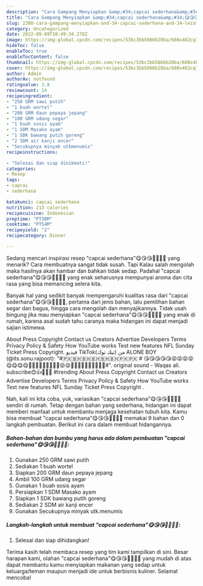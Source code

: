 ```yaml
---
description: "Cara Gampang Menyiapkan &amp;#34;capcai sederhana&amp;#34;😋😘😘👍🏼👍🏼, Lezat"
title: "Cara Gampang Menyiapkan &amp;#34;capcai sederhana&amp;#34;😋😘😘👍🏼👍🏼, Lezat"
slug: 2380-cara-gampang-menyiapkan-and-34-capcai-sederhana-and-34-lezat
category: Uncategorized
date: 2022-09-09T10:49:34.278Z
image: https://img-global.cpcdn.com/recipes/53bc3bb5866b28ba/680x482cq70/capcai-sederhana-foto-resep-utama.jpg
hideToc: false
enableToc: true
enableTocContent: false
thumbnail: https://img-global.cpcdn.com/recipes/53bc3bb5866b28ba/680x482cq70/capcai-sederhana-foto-resep-utama.jpg
cover: https://img-global.cpcdn.com/recipes/53bc3bb5866b28ba/680x482cq70/capcai-sederhana-foto-resep-utama.jpg
author: Admin
authorAv: notfound
ratingvalue: 3.8
reviewcount: 14
recipeingredient:
- "250 GRM sawi putih"
- "1 buah wortel"
- "200 GRM daun pepaya jepang"
- "100 GRM udang segar"
- "1 buah sosis ayam"
- "1 SDM Masako ayam"
- "1 SDK bawang putih goreng"
- "2 SDM air kanji encer"
- "Secukupnya minyak utkmenumis"
recipeinstructions:

- "Selesai dan siap dinikmati!"
categories:
- Resep
tags:
- capcai
- sederhana

katakunci: capcai sederhana 
nutrition: 213 calories
recipecuisine: Indonesian
preptime: "PT30M"
cooktime: "PT54M"
recipeyield: "2"
recipecategory: Dinner

---
```



Sedang mencari inspirasi resep &#34;capcai sederhana&#34;😋😘😘👍🏼👍🏼 yang menarik? Cara membuatnya sangat tidak susah. Tapi Kalau salah mengolah maka hasilnya akan hambar dan bahkan tidak sedap. Padahal &#34;capcai sederhana&#34;😋😘😘👍🏼👍🏼 yang enak seharusnya mempunyai aroma dan cita rasa yang bisa memancing selera kita.


Banyak hal yang sedikit banyak mempengaruhi kualitas rasa dari &#34;capcai sederhana&#34;😋😘😘👍🏼👍🏼, pertama dari jenis bahan, lalu pemilihan bahan segar dan bagus, hingga cara mengolah dan menyajikannya. Tidak usah bingung jika mau menyiapkan &#34;capcai sederhana&#34;😋😘😘👍🏼👍🏼 yang enak di rumah, karena asal sudah tahu caranya maka hidangan ini dapat menjadi sajian istimewa.

About Press Copyright Contact us Creators Advertise Developers Terms Privacy Policy &amp; Safety How YouTube works Test new features NFL Sunday Ticket Press Copyright. فيديو TikTok(تيك توك) من ALONE BOY (@its.sonu.rajpoot): &#34;#🇵🇰🇧🇭🇧🇭🇧🇭🇧🇭🇧🇭🇵🇰🇵🇰 # 😘😘😘😘😘😝😝😝😝😋😋😋😋👍🏼👍🏼👍🏼🤗🤗🤗😝😝🇵🇰🇵🇰🇧🇭🇧🇭🇧🇭#&#34;. original sound - Waqas ali. subscribe😍👍🔔🙏🏼 #trending About Press Copyright Contact us Creators Advertise Developers Terms Privacy Policy &amp; Safety How YouTube works Test new features NFL Sunday Ticket Press Copyright .


Nah, kali ini kita coba, yuk, variasikan &#34;capcai sederhana&#34;😋😘😘👍🏼👍🏼 sendiri di rumah. Tetap dengan bahan yang sederhana, hidangan ini dapat memberi manfaat untuk membantu menjaga kesehatan tubuh kita. Kamu bisa membuat &#34;capcai sederhana&#34;😋😘😘👍🏼👍🏼 memakai 9 bahan dan 0 langkah pembuatan. Berikut ini cara dalam membuat hidangannya.

<!--inarticleads1-->

##### Bahan-bahan dan bumbu yang harus ada dalam pembuatan &#34;capcai sederhana&#34;😋😘😘👍🏼👍🏼:

1. Gunakan 250 GRM sawi putih
1. Sediakan 1 buah wortel
1. Siapkan 200 GRM daun pepaya jepang
1. Ambil 100 GRM udang segar
1. Gunakan 1 buah sosis ayam
1. Persiapkan 1 SDM Masako ayam
1. Siapkan 1 SDK bawang putih goreng
1. Sediakan 2 SDM air kanji encer
1. Gunakan Secukupnya minyak utk.menumis




<!--inarticleads2-->

##### Langkah-langkah untuk membuat &#34;capcai sederhana&#34;😋😘😘👍🏼👍🏼:


1. Selesai dan siap dihidangkan!



Terima kasih telah membaca resep yang tim kami tampilkan di sini. Besar harapan kami, olahan &#34;capcai sederhana&#34;😋😘😘👍🏼👍🏼 yang mudah di atas dapat membantu kamu menyiapkan makanan yang sedap untuk keluarga/teman maupun menjadi ide untuk berbisnis kuliner. Selamat mencoba!
